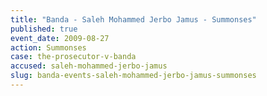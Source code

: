 ```yaml
---
title: "Banda - Saleh Mohammed Jerbo Jamus - Summonses"
published: true
event_date: 2009-08-27
action: Summonses
case: the-prosecutor-v-banda
accused: saleh-mohammed-jerbo-jamus
slug: banda-events-saleh-mohammed-jerbo-jamus-summonses
---
```

